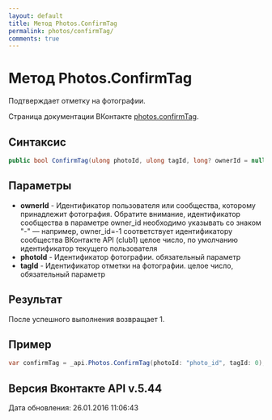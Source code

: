 ```yaml
---
layout: default
title: Метод Photos.ConfirmTag
permalink: photos/confirmTag/
comments: true
---
```

# Метод Photos.ConfirmTag
Подтверждает отметку на фотографии.

Страница документации ВКонтакте [photos.confirmTag](https://vk.com/dev/photos.confirmTag).

## Синтаксис
``` csharp
public bool ConfirmTag(ulong photoId, ulong tagId, long? ownerId = null)
```

## Параметры
+ **ownerId** - Идентификатор пользователя или сообщества, которому принадлежит фотография. Обратите внимание, идентификатор сообщества в параметре owner_id необходимо указывать со знаком "-" — например, owner_id=-1 соответствует идентификатору сообщества ВКонтакте API (club1)  целое число, по умолчанию идентификатор текущего пользователя
+ **photoId** - Идентификатор фотографии. обязательный параметр
+ **tagId** - Идентификатор отметки на фотографии. целое число, обязательный параметр

## Результат
После успешного выполнения возвращает 1.

## Пример
``` csharp
var confirmTag = _api.Photos.ConfirmTag(photoId: "photo_id", tagId: 0);
```

## Версия Вконтакте API v.5.44
Дата обновления: 26.01.2016 11:06:43

